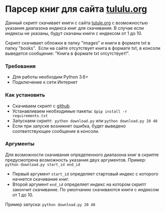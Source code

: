 # Парсер книг для сайта [tululu.org](https://tululu.org)
Данный скрипт скачивает книги с сайта [tulule.org](https://tululu.org) с возможностью указания диапазона индекса книг для скачивания.
В случае если индексы не указаны, будут скачаны книги с индексом от 1 до 10. 

Скрипт скачивает обложки в папку "images" и книги в формате txt в папку "books". 
Если на сайте отсутствует книга в формате txt, в консоли выведется сообщение: "Книга в формате txt отсутствует!".

### Требования
- Для работы необходим Python 3.6+
- Подключение к сети Интернет

### Как установить
- Скачиваем скрипт с [github](https://github.com/dumbturtle/verstka_3)
- Устанавливаем необходимые пакеты: ```$pip install -r requirements.txt```
- Запускаем скрипт:  ```python download.py``` или ```python download.py 20 40```
- Если при запуске возникнет ошибка, будет выведено соответствующее сообщение в консоли.

### Аргументы
Для возможности скачивания определенного диапазона книг в скрипте предусмотрена возможность указания двух аргументов.
Пример: ```python download.py start_id end_id```
- Первый аргумент ```start_id``` определяет стартовый индекс с которого начнется скачивание книг.
- Второй аргумент ```end_id``` определяет индекс на котором скрипт закончит скачивание.
По умолчанию скачиваются книги с индексом от 1 до 10.

Пример запуска: ```python download.py 20 40```
